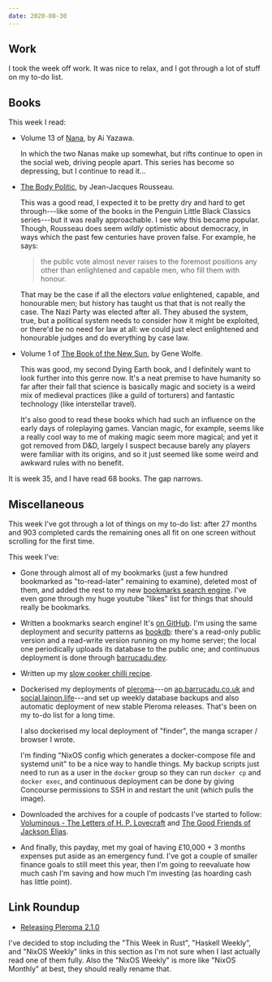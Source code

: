 ```yaml
---
date: 2020-08-30
---
```


## Work

I took the week off work.  It was nice to relax, and I got through a
lot of stuff on my to-do list.


## Books

This week I read:

- Volume 13 of [Nana][], by Ai Yazawa.

  In which the two Nanas make up somewhat, but rifts continue to open
  in the social web, driving people apart.  This series has become so
  depressing, but I continue to read it...

- [The Body Politic][], by Jean-Jacques Rousseau.

  This was a good read, I expected it to be pretty dry and hard to get
  through---like some of the books in the Penguin Little Black
  Classics series---but it was really approachable.  I see why this
  became popular.  Though, Rousseau does seem *wildly* optimistic
  about democracy, in ways which the past few centuries have proven
  false.  For example, he says:

  > the public vote almost never raises to the foremost positions any
  > other than enlightened and capable men, who fill them with honour.

  That may be the case if all the electors *value* enlightened,
  capable, and honourable men; but history has taught us that that is
  not really the case.  The Nazi Party was elected after all.  They
  abused the system, true, but a political system needs to consider
  how it might be exploited, or there'd be no need for law at all: we
  could just elect enlightened and honourable judges and do everything
  by case law.


- Volume 1 of [The Book of the New Sun][], by Gene Wolfe.

  This was good, my second Dying Earth book, and I definitely want to
  look further into this genre now.  It's a neat premise to have
  humanity so far after their fall that science is basically magic and
  society is a weird mix of medieval practices (like a guild of
  torturers) and fantastic technology (like interstellar travel).

  It's also good to read these books which had such an influence on
  the early days of roleplaying games.  Vancian magic, for example,
  seems like a really cool way to me of making magic seem more
  magical; and yet it got removed from D&D, largely I suspect because
  barely any players were familiar with its origins, and so it just
  seemed like some weird and awkward rules with no benefit.

It is week 35, and I have read 68 books.  The gap narrows.

[Nana]: https://en.wikipedia.org/wiki/Nana_(manga)
[The Body Politic]: https://www.goodreads.com/book/show/29378569-the-body-politic
[The Book of the New Sun]: https://en.wikipedia.org/wiki/The_Book_of_the_New_Sun


## Miscellaneous

This week I've got through a lot of things on my to-do list: after 27
months and 903 completed cards the remaining ones all fit on one
screen without scrolling for the first time.

This week I've:

- Gone through almost all of my bookmarks (just a few hundred
  bookmarked as "to-read-later" remaining to examine), deleted most of
  them, and added the rest to my new [bookmarks search engine][].
  I've even gone through my huge youtube "likes" list for things that
  should really be bookmarks.

- Written a bookmarks search engine!  It's [on GitHub][].  I'm using
  the same deployment and security patterns as [bookdb][]: there's a
  read-only public version and a read-write version running on my home
  server; the local one periodically uploads its database to the
  public one; and continuous deployment is done through
  [barrucadu.dev][].

- Written up my [slow cooker chilli recipe][].

- Dockerised my deployments of [pleroma][]---on [ap.barrucadu.co.uk][]
  and [social.lainon.life][]---and set up weekly database backups and
  also automatic deployment of new stable Pleroma releases.  That's
  been on my to-do list for a long time.

  I also dockerised my local deployment of "finder", the manga scraper
  / browser I wrote.

  I'm finding "NixOS config which generates a docker-compose file and
  systemd unit" to be a nice way to handle things.  My backup scripts
  just need to run as a user in the `docker` group so they can run
  `docker cp` and `docker exec`, and continuous deployment can be done
  by giving Concourse permissions to SSH in and restart the unit
  (which pulls the image).

- Downloaded the archives for a couple of podcasts I've started to
  follow: [Voluminous - The Letters of H. P. Lovecraft][] and [The
  Good Friends of Jackson Elias][].

- And finally, this payday, met my goal of having £10,000 + 3 months
  expenses put aside as an emergency fund.  I've got a couple of
  smaller finance goals to still meet this year, then I'm going to
  reevaluate how much cash I'm saving and how much I'm investing (as
  hoarding cash has little point).

[bookmarks search engine]: https://bookmarks.barrucadu.co.uk/search
[on GitHub]: https://github.com/barrucadu/bookmarks
[bookdb]: https://bookdb.barrucadu.co.uk/search
[barrucadu.dev]: https://www.barrucadu.dev/
[slow cooker chilli recipe]: recipe-chilli-slow-cooker.html
[pleroma]: https://pleroma.social/
[ap.barrucadu.co.uk]: https://ap.barrucadu.co.uk
[social.lainon.life]: https://social.lainon.life
[Voluminous - The Letters of H. P. Lovecraft]: https://www.hplhs.org/voluminous.php
[The Good Friends of Jackson Elias]: https://blasphemoustomes.com/

## Link Roundup

- [Releasing Pleroma 2.1.0](https://pleroma.social/blog/2020/08/28/releasing-pleroma-2-1-0/)

I've decided to stop including the "This Week in Rust", "Haskell
Weekly", and "NixOS Weekly" links in this section as I'm not sure when
I last actually read one of them fully.  Also the "NixOS Weekly" is
more like "NixOS Monthly" at best, they should really rename that.
